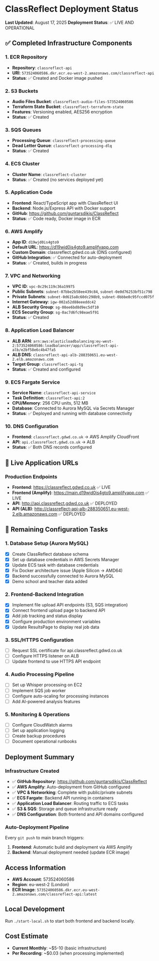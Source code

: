 # ClassReflect Deployment Status

**Last Updated**: August 17, 2025
**Deployment Status**: ✅ LIVE AND OPERATIONAL

## ✅ Completed Infrastructure Components

### 1. ECR Repository
- **Repository**: `classreflect-api`
- **URI**: `573524060586.dkr.ecr.eu-west-2.amazonaws.com/classreflect-api`
- **Status**: ✅ Created and Docker image pushed

### 2. S3 Buckets
- **Audio Files Bucket**: `classreflect-audio-files-573524060586`
- **Terraform State Bucket**: `classreflect-terraform-state`
- **Features**: Versioning enabled, AES256 encryption
- **Status**: ✅ Created

### 3. SQS Queues
- **Processing Queue**: `classreflect-processing-queue`
- **Dead Letter Queue**: `classreflect-processing-dlq`
- **Status**: ✅ Created

### 4. ECS Cluster
- **Cluster Name**: `classreflect-cluster`
- **Status**: ✅ Created (no services deployed yet)

### 5. Application Code
- **Frontend**: React/TypeScript app with ClassReflect UI
- **Backend**: Node.js/Express API with Docker support
- **GitHub**: https://github.com/guntarsdikis/ClassReflect
- **Status**: ✅ Code ready, Docker image in ECR

### 6. AWS Amplify
- **App ID**: `d19wjd0is4gto9`
- **Default URL**: https://d19wjd0is4gto9.amplifyapp.com
- **Custom Domain**: classreflect.gdwd.co.uk (DNS configured)
- **GitHub Integration**: ✅ Connected for auto-deployment
- **Status**: ✅ Created, builds in progress

### 7. VPC and Networking
- **VPC ID**: `vpc-0c29c119c36a19975`
- **Public Subnets**: `subnet-07bbe2b58ee439c84`, `subnet-0e0d76253bf51c798`
- **Private Subnets**: `subnet-0d615a8c60dc298b9`, `subnet-0bbbe0c95fccd075f`
- **Internet Gateway**: `igw-002a52d88eeeddc42`
- **ALB Security Group**: `sg-08ee6bd8d9ec5df10`
- **ECS Security Group**: `sg-0ac7d6fc98eae5f91`
- **Status**: ✅ Created

### 8. Application Load Balancer
- **ALB ARN**: `arn:aws:elasticloadbalancing:eu-west-2:573524060586:loadbalancer/app/classreflect-api-alb/e2bf58e6c4b47fa5`
- **ALB DNS**: `classreflect-api-alb-288350651.eu-west-2.elb.amazonaws.com`
- **Target Group**: `classreflect-api-tg`
- **Status**: ✅ Created and configured

### 9. ECS Fargate Service
- **Service Name**: `classreflect-api-service`
- **Task Definition**: `classreflect-api:2`
- **CPU/Memory**: 256 CPU units, 512 MB
- **Database**: Connected to Aurora MySQL via Secrets Manager
- **Status**: ✅ Deployed and running with database connectivity

### 10. DNS Configuration
- **Frontend**: `classreflect.gdwd.co.uk` → AWS Amplify CloudFront
- **API**: `api.classreflect.gdwd.co.uk` → ALB
- **Status**: ✅ Both DNS records configured

## 🎯 Live Application URLs

### Production Endpoints
- **Frontend**: https://classreflect.gdwd.co.uk ✅ LIVE
- **Frontend (Amplify)**: https://main.d19wjd0is4gto9.amplifyapp.com ✅ LIVE
- **API**: http://api.classreflect.gdwd.co.uk ✅ DEPLOYED
- **API (ALB)**: http://classreflect-api-alb-288350651.eu-west-2.elb.amazonaws.com ✅ DEPLOYED

## 🔄 Remaining Configuration Tasks

### 1. Database Setup (Aurora MySQL)
- [x] Create ClassReflect database schema
- [x] Set up database credentials in AWS Secrets Manager  
- [x] Update ECS task with database credentials
- [x] Fix Docker architecture issue (Apple Silicon → AMD64)
- [x] Backend successfully connected to Aurora MySQL
- [x] Demo school and teacher data added

### 2. Frontend-Backend Integration
- [x] Implement file upload API endpoints (S3, SQS integration)
- [x] Connect frontend upload page to backend API
- [x] Add job tracking and status display
- [x] Configure production environment variables
- [x] Update ResultsPage to display real job data

### 3. SSL/HTTPS Configuration
- [ ] Request SSL certificate for api.classreflect.gdwd.co.uk
- [ ] Configure HTTPS listener on ALB
- [ ] Update frontend to use HTTPS API endpoint

### 4. Audio Processing Pipeline
- [ ] Set up Whisper processing on EC2
- [ ] Implement SQS job worker
- [ ] Configure auto-scaling for processing instances
- [ ] Add AI-powered analysis features

### 5. Monitoring & Operations
- [ ] Configure CloudWatch alarms
- [ ] Set up application logging
- [ ] Create backup procedures
- [ ] Document operational runbooks

## Deployment Summary

### Infrastructure Created
- ✅ **GitHub Repository**: https://github.com/guntarsdikis/ClassReflect
- ✅ **AWS Amplify**: Auto-deployment from GitHub configured
- ✅ **VPC & Networking**: Complete with public/private subnets
- ✅ **ECS Fargate**: Backend API running in containers
- ✅ **Application Load Balancer**: Routing traffic to ECS tasks
- ✅ **S3 & SQS**: Storage and queue infrastructure ready
- ✅ **DNS Configuration**: Both frontend and API domains configured

### Auto-Deployment Pipeline
Every `git push` to main branch triggers:
1. **Frontend**: Automatic build and deployment via AWS Amplify
2. **Backend**: Manual deployment needed (update ECR image)

## Access Information

- **AWS Account**: 573524060586
- **Region**: eu-west-2 (London)
- **ECR Image**: `573524060586.dkr.ecr.eu-west-2.amazonaws.com/classreflect-api:latest`

## Local Development

Run `./start-local.sh` to start both frontend and backend locally.

## Cost Estimate

- **Current Monthly**: ~$5-10 (basic infrastructure)
- **Per Recording**: ~$0.03 (when processing implemented)
